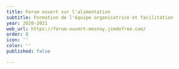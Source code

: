```yaml
---
title: Forum ouvert sur l'alimentation
subtitle: Formation de l'équipe organisatrice et facilitation
year: 2020-2021
web_url: https://forum-ouvert-mesnay.jimdofree.com/
order: 8
icon: ''
color: ''
published: false

---
```

